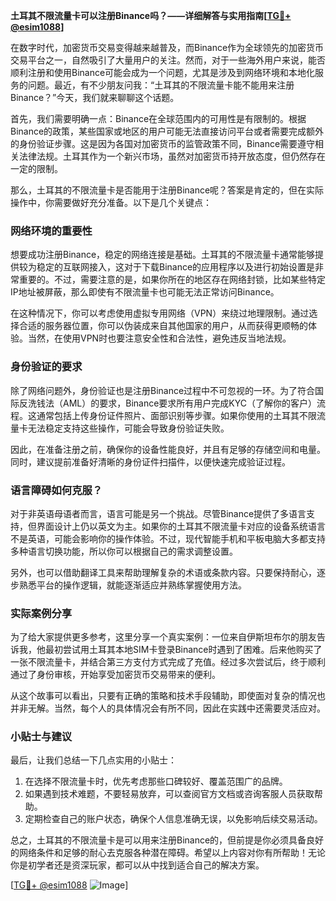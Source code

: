 **土耳其不限流量卡可以注册Binance吗？——详细解答与实用指南[[TG💪+ @esim1088](https://t.me/s/esim1088)]**

在数字时代，加密货币交易变得越来越普及，而Binance作为全球领先的加密货币交易平台之一，自然吸引了大量用户的关注。然而，对于一些海外用户来说，能否顺利注册和使用Binance可能会成为一个问题，尤其是涉及到网络环境和本地化服务的问题。最近，有不少朋友问我：“土耳其的不限流量卡能不能用来注册Binance？”今天，我们就来聊聊这个话题。

首先，我们需要明确一点：Binance在全球范围内的可用性是有限制的。根据Binance的政策，某些国家或地区的用户可能无法直接访问平台或者需要完成额外的身份验证步骤。这是因为各国对加密货币的监管政策不同，Binance需要遵守相关法律法规。土耳其作为一个新兴市场，虽然对加密货币持开放态度，但仍然存在一定的限制。

那么，土耳其的不限流量卡是否能用于注册Binance呢？答案是肯定的，但在实际操作中，你需要做好充分准备。以下是几个关键点：

### 网络环境的重要性

想要成功注册Binance，稳定的网络连接是基础。土耳其的不限流量卡通常能够提供较为稳定的互联网接入，这对于下载Binance的应用程序以及进行初始设置是非常重要的。不过，需要注意的是，如果你所在的地区存在网络封锁，比如某些特定IP地址被屏蔽，那么即使有不限流量卡也可能无法正常访问Binance。

在这种情况下，你可以考虑使用虚拟专用网络（VPN）来绕过地理限制。通过选择合适的服务器位置，你可以伪装成来自其他国家的用户，从而获得更顺畅的体验。当然，在使用VPN时也要注意安全性和合法性，避免违反当地法规。

### 身份验证的要求

除了网络问题外，身份验证也是注册Binance过程中不可忽视的一环。为了符合国际反洗钱法（AML）的要求，Binance要求所有用户完成KYC（了解你的客户）流程。这通常包括上传身份证件照片、面部识别等步骤。如果你使用的土耳其不限流量卡无法稳定支持这些操作，可能会导致身份验证失败。

因此，在准备注册之前，确保你的设备性能良好，并且有足够的存储空间和电量。同时，建议提前准备好清晰的身份证件扫描件，以便快速完成验证过程。

### 语言障碍如何克服？

对于非英语母语者而言，语言可能是另一个挑战。尽管Binance提供了多语言支持，但界面设计上仍以英文为主。如果你的土耳其不限流量卡对应的设备系统语言不是英语，可能会影响你的操作体验。不过，现代智能手机和平板电脑大多都支持多种语言切换功能，所以你可以根据自己的需求调整设置。

另外，也可以借助翻译工具来帮助理解复杂的术语或条款内容。只要保持耐心，逐步熟悉平台的操作逻辑，就能逐渐适应并熟练掌握使用方法。

### 实际案例分享

为了给大家提供更多参考，这里分享一个真实案例：一位来自伊斯坦布尔的朋友告诉我，他最初尝试用土耳其本地SIM卡登录Binance时遇到了困难。后来他购买了一张不限流量卡，并结合第三方支付方式完成了充值。经过多次尝试后，终于顺利通过了身份审核，开始享受加密货币交易带来的便利。

从这个故事可以看出，只要有正确的策略和技术手段辅助，即使面对复杂的情况也并非无解。当然，每个人的具体情况会有所不同，因此在实践中还需要灵活应对。

### 小贴士与建议

最后，让我们总结一下几点实用的小贴士：
1. 在选择不限流量卡时，优先考虑那些口碑较好、覆盖范围广的品牌。
2. 如果遇到技术难题，不要轻易放弃，可以查阅官方文档或咨询客服人员获取帮助。
3. 定期检查自己的账户状态，确保个人信息准确无误，以免影响后续交易活动。

总之，土耳其的不限流量卡是可以用来注册Binance的，但前提是你必须具备良好的网络条件和足够的耐心去克服各种潜在障碍。希望以上内容对你有所帮助！无论你是初学者还是资深玩家，都可以从中找到适合自己的解决方案。

[[TG💪+ @esim1088](https://t.me/s/esim1088) ![Image](https://i.postimg.cc/4NQfJmqS/Snipaste-2025-05-13-00-14-12.png)]
